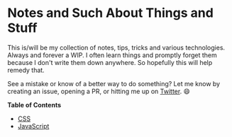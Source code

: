 # Notes and Such About Things and Stuff

This is/will be my collection of notes, tips, tricks and various technologies. Always and forever a WIP. I often learn things and promptly forget them because I don't write them down anywhere. So hopefully this will help remedy that.

See a mistake or know of a better way to do something? Let me know by creating an issue, opening a PR, or hitting me up on [Twitter](https://twitter.com/samwarnick). :smile:

**Table of Contents**

* [CSS](css.md)
* [JavaScript](javascript.md)
